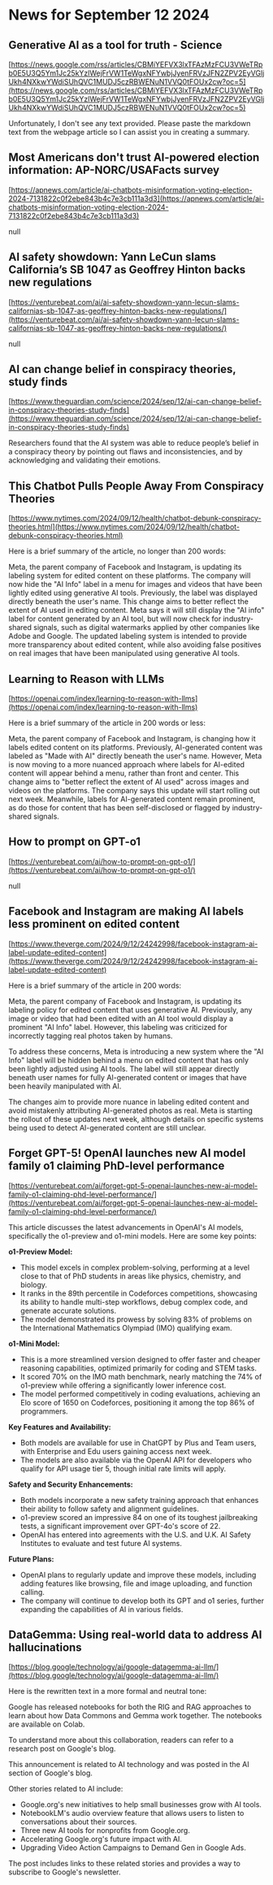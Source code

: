# News for September 12 2024

## Generative AI as a tool for truth - Science
[https://news.google.com/rss/articles/CBMiYEFVX3lxTFAzMzFCU3VWeTRpb0E5U3Q5Ym1Jc25kYzlWejFrVW1TeWgxNFYwbjJyenFRVzJFN2ZPV2EyVGljUkh4NXkwYWdiSUhQVC1MUDJ5czRBWENuN1VVQ0tFOUx2cw?oc=5](https://news.google.com/rss/articles/CBMiYEFVX3lxTFAzMzFCU3VWeTRpb0E5U3Q5Ym1Jc25kYzlWejFrVW1TeWgxNFYwbjJyenFRVzJFN2ZPV2EyVGljUkh4NXkwYWdiSUhQVC1MUDJ5czRBWENuN1VVQ0tFOUx2cw?oc=5)

Unfortunately, I don't see any text provided. Please paste the markdown text from the webpage article so I can assist you in creating a summary.

## Most Americans don't trust AI-powered election information: AP-NORC/USAFacts survey
[https://apnews.com/article/ai-chatbots-misinformation-voting-election-2024-7131822c0f2ebe843b4c7e3cb111a3d3](https://apnews.com/article/ai-chatbots-misinformation-voting-election-2024-7131822c0f2ebe843b4c7e3cb111a3d3)

null

## AI safety showdown: Yann LeCun slams California’s SB 1047 as Geoffrey Hinton backs new regulations
[https://venturebeat.com/ai/ai-safety-showdown-yann-lecun-slams-californias-sb-1047-as-geoffrey-hinton-backs-new-regulations/](https://venturebeat.com/ai/ai-safety-showdown-yann-lecun-slams-californias-sb-1047-as-geoffrey-hinton-backs-new-regulations/)

null

## AI can change belief in conspiracy theories, study finds
[https://www.theguardian.com/science/2024/sep/12/ai-can-change-belief-in-conspiracy-theories-study-finds](https://www.theguardian.com/science/2024/sep/12/ai-can-change-belief-in-conspiracy-theories-study-finds)

Researchers found that the AI system was able to reduce people’s belief in a conspiracy theory by pointing out flaws and inconsistencies, and by acknowledging and validating their emotions.

## This Chatbot Pulls People Away From Conspiracy Theories
[https://www.nytimes.com/2024/09/12/health/chatbot-debunk-conspiracy-theories.html](https://www.nytimes.com/2024/09/12/health/chatbot-debunk-conspiracy-theories.html)

Here is a brief summary of the article, no longer than 200 words:

Meta, the parent company of Facebook and Instagram, is updating its labeling system for edited content on these platforms. The company will now hide the "AI Info" label in a menu for images and videos that have been lightly edited using generative AI tools. Previously, the label was displayed directly beneath the user's name. This change aims to better reflect the extent of AI used in editing content. Meta says it will still display the "AI info" label for content generated by an AI tool, but will now check for industry-shared signals, such as digital watermarks applied by other companies like Adobe and Google. The updated labeling system is intended to provide more transparency about edited content, while also avoiding false positives on real images that have been manipulated using generative AI tools.

## Learning to Reason with LLMs
[https://openai.com/index/learning-to-reason-with-llms](https://openai.com/index/learning-to-reason-with-llms)

Here is a brief summary of the article in 200 words or less:

Meta, the parent company of Facebook and Instagram, is changing how it labels edited content on its platforms. Previously, AI-generated content was labeled as "Made with AI" directly beneath the user's name. However, Meta is now moving to a more nuanced approach where labels for AI-edited content will appear behind a menu, rather than front and center. This change aims to "better reflect the extent of AI used" across images and videos on the platforms. The company says this update will start rolling out next week. Meanwhile, labels for AI-generated content remain prominent, as do those for content that has been self-disclosed or flagged by industry-shared signals.

## How to prompt on GPT-o1
[https://venturebeat.com/ai/how-to-prompt-on-gpt-o1/](https://venturebeat.com/ai/how-to-prompt-on-gpt-o1/)

null

## Facebook and Instagram are making AI labels less prominent on edited content
[https://www.theverge.com/2024/9/12/24242998/facebook-instagram-ai-label-update-edited-content](https://www.theverge.com/2024/9/12/24242998/facebook-instagram-ai-label-update-edited-content)

Here is a brief summary of the article in 200 words:

Meta, the parent company of Facebook and Instagram, is updating its labeling policy for edited content that uses generative AI. Previously, any image or video that had been edited with an AI tool would display a prominent "AI Info" label. However, this labeling was criticized for incorrectly tagging real photos taken by humans.

To address these concerns, Meta is introducing a new system where the "AI Info" label will be hidden behind a menu on edited content that has only been lightly adjusted using AI tools. The label will still appear directly beneath user names for fully AI-generated content or images that have been heavily manipulated with AI.

The changes aim to provide more nuance in labeling edited content and avoid mistakenly attributing AI-generated photos as real. Meta is starting the rollout of these updates next week, although details on specific systems being used to detect AI-generated content are still unclear.

## Forget GPT-5! OpenAI launches new AI model family o1 claiming PhD-level performance
[https://venturebeat.com/ai/forget-gpt-5-openai-launches-new-ai-model-family-o1-claiming-phd-level-performance/](https://venturebeat.com/ai/forget-gpt-5-openai-launches-new-ai-model-family-o1-claiming-phd-level-performance/)

This article discusses the latest advancements in OpenAI's AI models, specifically the o1-preview and o1-mini models. Here are some key points:

**o1-Preview Model:**

* This model excels in complex problem-solving, performing at a level close to that of PhD students in areas like physics, chemistry, and biology.
* It ranks in the 89th percentile in Codeforces competitions, showcasing its ability to handle multi-step workflows, debug complex code, and generate accurate solutions.
* The model demonstrated its prowess by solving 83% of problems on the International Mathematics Olympiad (IMO) qualifying exam.

**o1-Mini Model:**

* This is a more streamlined version designed to offer faster and cheaper reasoning capabilities, optimized primarily for coding and STEM tasks.
* It scored 70% on the IMO math benchmark, nearly matching the 74% of o1-preview while offering a significantly lower inference cost.
* The model performed competitively in coding evaluations, achieving an Elo score of 1650 on Codeforces, positioning it among the top 86% of programmers.

**Key Features and Availability:**

* Both models are available for use in ChatGPT by Plus and Team users, with Enterprise and Edu users gaining access next week.
* The models are also available via the OpenAI API for developers who qualify for API usage tier 5, though initial rate limits will apply.

**Safety and Security Enhancements:**

* Both models incorporate a new safety training approach that enhances their ability to follow safety and alignment guidelines.
* o1-preview scored an impressive 84 on one of its toughest jailbreaking tests, a significant improvement over GPT-4o's score of 22.
* OpenAI has entered into agreements with the U.S. and U.K. AI Safety Institutes to evaluate and test future AI systems.

**Future Plans:**

* OpenAI plans to regularly update and improve these models, including adding features like browsing, file and image uploading, and function calling.
* The company will continue to develop both its GPT and o1 series, further expanding the capabilities of AI in various fields.

## DataGemma: Using real-world data to address AI hallucinations
[https://blog.google/technology/ai/google-datagemma-ai-llm/](https://blog.google/technology/ai/google-datagemma-ai-llm/)

Here is the rewritten text in a more formal and neutral tone:

Google has released notebooks for both the RIG and RAG approaches to learn about how Data Commons and Gemma work together. The notebooks are available on Colab.

To understand more about this collaboration, readers can refer to a research post on Google's blog.

This announcement is related to AI technology and was posted in the AI section of Google's blog.

Other stories related to AI include:

* Google.org's new initiatives to help small businesses grow with AI tools.
* NotebookLM's audio overview feature that allows users to listen to conversations about their sources.
* Three new AI tools for nonprofits from Google.org.
* Accelerating Google.org's future impact with AI.
* Upgrading Video Action Campaigns to Demand Gen in Google Ads.

The post includes links to these related stories and provides a way to subscribe to Google's newsletter.

